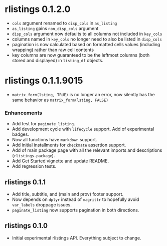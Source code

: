 # rlistings 0.1.2.0
 * `cols` argument renamed to `disp_cols` in `as_listing`
 * `as_listing` gains `non_disp_cols` argument 
 * `disp_cols` argument now defaults to all columns not included in `key_cols`
 * columns named in `key_cols` no longer need to also be listed in `disp_cols`
 * pagination is now calculated based on formatted cells values (including wrapping) rather than raw cell contents
 * key columns are now guaranteed to be the leftmost columns (both stored and displayed) in `listing_df` objects.
 
# rlistings 0.1.1.9015
 * `matrix_form(lsting, TRUE)` is no longer an error, now silently has the same behavior as 
   `matrix_form(lsting, FALSE)`

### Enhancements
 * Add test for `paginate_listing`.
 * Add development cycle with `lifecycle` support. Add of experimental badges.
 * Now all functions have `markdown` support.
 * Add initial installments for `checkmate` assertion support.
 * Add of main package page with all the relevant imports and descriptions (`rlistings-package`).
 * Add Get Started vignette and update README.
 * Add regression tests.

## rlistings 0.1.1
 * Add title, subtitle, and (main and prov) footer support.
 * Now depends on `dplyr` instead of `magrittr` to hopefully avoid `var_labels` droppage issues.
 * `paginate_listing` now supports pagination in both directions.

## rlistings 0.1.0
 * Initial experimental rlistings API. Everything subject to change.
